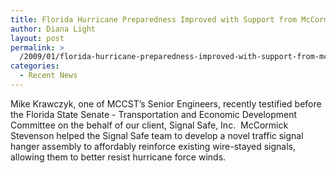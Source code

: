 ```yaml
---
title: Florida Hurricane Preparedness Improved with Support from McCormick Stevenson!
author: Diana Light
layout: post
permalink: >
  /2009/01/florida-hurricane-preparedness-improved-with-support-from-mccormick-stevenson-2/
categories:
  - Recent News
---
```

Mike Krawczyk, one of MCCST’s Senior Engineers, recently testified before the Florida State Senate - Transportation and Economic Development Committee on the behalf of our client, Signal Safe, Inc.  McCormick Stevenson helped the Signal Safe team to develop a novel traffic signal hanger assembly to affordably reinforce existing wire-stayed signals, allowing them to better resist hurricane force winds.